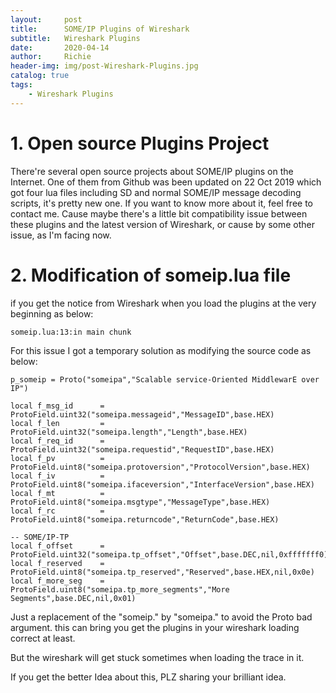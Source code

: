```yaml
---
layout:     post
title:      SOME/IP Plugins of Wireshark
subtitle:   Wireshark Plugins
date:       2020-04-14
author:     Richie
header-img: img/post-Wireshark-Plugins.jpg
catalog: true
tags:
    - Wireshark Plugins
---
```


# 1.	Open source Plugins Project
There're several open source projects about SOME/IP plugins on the Internet. One of them from Github was been updated on 22 Oct 2019 which got four lua files including SD and normal SOME/IP message decoding scripts, it's pretty new one. If you want to know more about it, feel free to contact me. Cause maybe there's a little bit compatibility issue between these plugins and the latest version of Wireshark, or cause by some other issue, as I'm facing now.
# 2.	Modification of someip.lua file
if you get the notice from Wireshark when you load the plugins at the very beginning as below:
```
someip.lua:13:in main chunk
```

For this issue I got a temporary solution as modifying the source code as below:
```
p_someip = Proto("someipa","Scalable service-Oriented MiddlewarE over IP")

local f_msg_id      = ProtoField.uint32("someipa.messageid","MessageID",base.HEX)
local f_len         = ProtoField.uint32("someipa.length","Length",base.HEX)
local f_req_id      = ProtoField.uint32("someipa.requestid","RequestID",base.HEX)
local f_pv          = ProtoField.uint8("someipa.protoversion","ProtocolVersion",base.HEX)
local f_iv          = ProtoField.uint8("someipa.ifaceversion","InterfaceVersion",base.HEX)
local f_mt          = ProtoField.uint8("someipa.msgtype","MessageType",base.HEX)
local f_rc          = ProtoField.uint8("someipa.returncode","ReturnCode",base.HEX)

-- SOME/IP-TP
local f_offset      = ProtoField.uint32("someipa.tp_offset","Offset",base.DEC,nil,0xfffffff0)
local f_reserved    = ProtoField.uint8("someipa.tp_reserved","Reserved",base.HEX,nil,0x0e)
local f_more_seg    = ProtoField.uint8("someipa.tp_more_segments","More Segments",base.DEC,nil,0x01)
```
Just a replacement of the "someip." by "someipa." to avoid the Proto bad argument.
this can bring you get the plugins in your wireshark loading correct at least.

But the wireshark will get stuck sometimes when loading the trace in it.

If you get the better Idea about this, PLZ sharing your brilliant idea.




